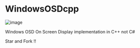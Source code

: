 # WindowsOSDcpp

![image](https://user-images.githubusercontent.com/87973759/137483538-8df44cc2-0b82-450d-8b24-2b93e7a9379e.png)


Windows OSD On Screen Display implementation in C++ not C#

Star and Fork !!
